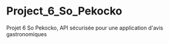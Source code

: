 # Project_6_So_Pekocko
Projet 6 So Pekocko, API sécurisée pour une application d'avis gastronomiques
